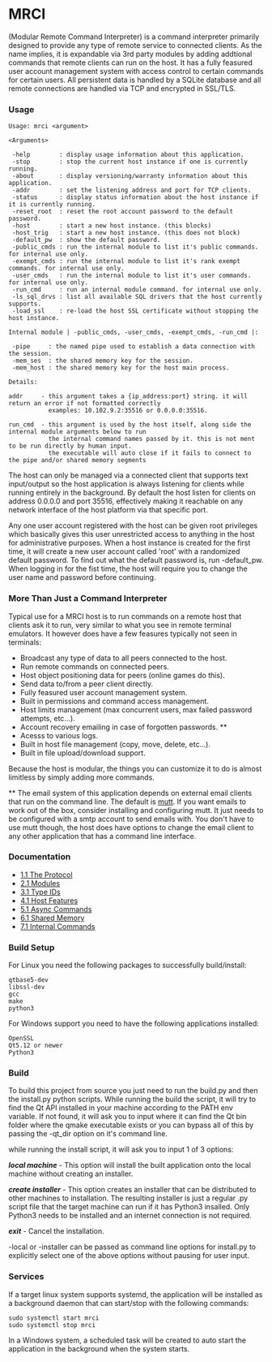 # MRCI #

(Modular Remote Command Interpreter) is a command interpreter primarily designed to provide any type of remote service to connected clients. As the name implies, it is expandable via 3rd party modules by adding addtional commands that remote clients can run on the host. It has a fully feasured user account management system with access control to certain commands for certain users. All persistent data is handled by a SQLite database and all remote connections are handled via TCP and encrypted in SSL/TLS.

### Usage ###

```
Usage: mrci <argument>

<Arguments>

 -help        : display usage information about this application.
 -stop        : stop the current host instance if one is currently running.
 -about       : display versioning/warranty information about this application.
 -addr        : set the listening address and port for TCP clients.
 -status      : display status information about the host instance if it is currently running.
 -reset_root  : reset the root account password to the default password.
 -host        : start a new host instance. (this blocks)
 -host_trig   : start a new host instance. (this does not block)
 -default_pw  : show the default password.
 -public_cmds : run the internal module to list it's public commands. for internal use only.
 -exempt_cmds : run the internal module to list it's rank exempt commands. for internal use only.
 -user_cmds   : run the internal module to list it's user commands. for internal use only.
 -run_cmd     : run an internal module command. for internal use only.
 -ls_sql_drvs : list all available SQL drivers that the host currently supports.
 -load_ssl    : re-load the host SSL certificate without stopping the host instance.

Internal module | -public_cmds, -user_cmds, -exempt_cmds, -run_cmd |:

 -pipe     : the named pipe used to establish a data connection with the session.
 -mem_ses  : the shared memory key for the session.
 -mem_host : the shared memory key for the host main process.

Details:

addr     - this argument takes a {ip_address:port} string. it will return an error if not formatted correctly
           examples: 10.102.9.2:35516 or 0.0.0.0:35516.

run_cmd  - this argument is used by the host itself, along side the internal module arguments below to run
           the internal command names passed by it. this is not ment to be run directly by human input.
           the executable will auto close if it fails to connect to the pipe and/or shared memory segments
```
 
The host can only be managed via a connected client that supports text input/output so the host application is always listening for clients while running entirely in the background. By default the host listen for clients on address 0.0.0.0 and port 35516, effectively making it reachable on any network interface of the host platform via that specific port.

Any one user account registered with the host can be given root privileges which basically gives this user unrestricted access to anything in the host for administrative purposes. When a host instance is created for the first time, it will create a new user account called 'root' with a randomized default password. To find out what the default password is, run -default_pw. When logging in for the fist time, the host will require you to change the user name and password before continuing.

### More Than Just a Command Interpreter ###

Typical use for a MRCI host is to run commands on a remote host that clients ask it to run, very similar to what you see in remote terminal emulators. It however does have a few feasures typically not seen in terminals:

* Broadcast any type of data to all peers connected to the host.
* Run remote commands on connected peers.
* Host object positioning data for peers (online games do this).
* Send data to/from a peer client directly.
* Fully feasured user account management system.
* Built in permissions and command access management.
* Host limits management (max concurrent users, max failed password attempts, etc...).
* Account recovery emailing in case of forgotten passwords. **
* Acesss to various logs.
* Built in host file management (copy, move, delete, etc...).
* Built in file upload/download support.

Because the host is modular, the things you can customize it to do is almost limitless by simply adding more commands.

** The email system of this application depends on external email clients that run on the command line. The default is [mutt](http://www.mutt.org/). If you want emails to work out of the box, consider installing and configuring mutt. It just needs to be configured with a smtp account to send emails with. You don't have to use mutt though, the host does have options to change the email client to any other application that has a command line interface.

### Documentation ###

* [1.1 The Protocol](protocol.md)
* [2.1 Modules](modules.md)
* [3.1 Type IDs](type_ids.md)
* [4.1 Host Features](host_features.md)
* [5.1 Async Commands](async.md)
* [6.1 Shared Memory](shared_data.md)
* [7.1 Internal Commands](intern_commands.md)

### Build Setup ###

For Linux you need the following packages to successfully build/install:
```
qtbase5-dev
libssl-dev
gcc
make
python3
```

For Windows support you need to have the following applications installed:
```
OpenSSL
Qt5.12 or newer
Python3
```

### Build ###

To build this project from source you just need to run the build.py and then the install.py python scripts. While running the build the script, it will try to find the Qt API installed in your machine according to the PATH env variable. If not found, it will ask you to input where it can find the Qt bin folder where the qmake executable exists or you can bypass all of this by passing the -qt_dir option on it's command line.

while running the install script, it will ask you to input 1 of 3 options:

***local machine*** - This option will install the built application onto the local machine without creating an installer.

***create installer*** - This option creates an installer that can be distributed to other machines to installation. The resulting installer is just a regular .py script file that the target machine can run if it has Python3 insalled. Only Python3 needs to be installed and an internet connection is not required.

***exit*** - Cancel the installation.

-local or -installer can be passed as command line options for install.py to explicitly select one of the above options without pausing for user input.

### Services ###

If a target linux system supports systemd, the application will be installed as a background daemon that can start/stop with the following commands:
```
sudo systemctl start mrci
sudo systemctl stop mrci
```

In a Windows system, a scheduled task will be created to auto start the application in the background when the system starts. 
